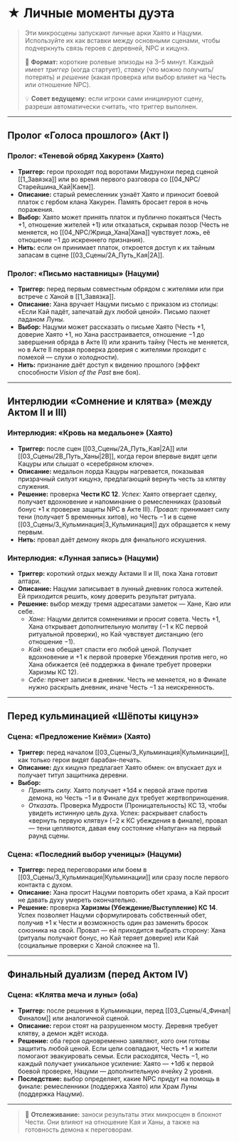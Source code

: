 # ★ Личные моменты дуэта

> Эти микросцены запускают личные арки Хаято и Нацуми. Используйте их как вставки между основными сценами, чтобы подчеркнуть связь героев с деревней, NPC и кицунэ.
>
> 🎲 **Формат:** короткие ролевые эпизоды на 3–5 минут. Каждый имеет *триггер* (когда стартует), *ставку* (что можно получить/потерять) и *решение* (какая проверка или выбор влияет на Честь или отношение NPC).
>
> 💡 **Совет ведущему:** если игроки сами инициируют сцену, разреши автоматически считать, что триггер выполнен.

---

## Пролог «Голоса прошлого» (Акт I)

### Пролог: «Теневой обряд Хакурен» (Хаято)
- **Триггер:** герои проходят под воротами Мидзунохи перед сценой [[1_Завязка]] или во время первого разговора со [[04_NPC/Старейшина_Кай|Каем]].
- **Описание:** старый ремесленник узнаёт Хаято и приносит боевой платок с гербом клана Хакурен. Память бросает героя в ночь поражения.
- **Выбор:** Хаято может принять платок и публично покаяться (Честь +1, отношение жителей +1) или отказаться, скрывая позор (Честь не меняется, но [[04_NPC/Жрица_Хана|Хана]] чувствует ложь, её отношение −1 до искреннего признания).
- **Нить:** если он принимает платок, откроется доступ к их тайным запасам в сцене [[03_Сцены/2A_Путь_Кая|2A]].

### Пролог: «Письмо наставницы» (Нацуми)
- **Триггер:** перед первым совместным обрядом с жителями или при встрече с Ханой в [[1_Завязка]].
- **Описание:** Хана вручает Нацуми письмо с приказом из столицы: «Если Кай падёт, запечатай дух любой ценой». Письмо пахнет ладаном Луны.
- **Выбор:** Нацуми может рассказать о письме Хаято (Честь +1, доверие Хаято +1, но Хана расстраивается, отношение −1 до завершения обряда в Акте II) или хранить тайну (Честь не меняется, но в Акте II первая проверка доверия с жителями проходит с помехой — слухи о холодности).
- **Нить:** признание даёт доступ к видению прошлого (эффект способности *Vision of the Past* вне боя).

---

## Интерлюдии «Сомнение и клятва» (между Актом II и III)

### Интерлюдия: «Кровь на медальоне» (Хаято)
- **Триггер:** после сцен [[03_Сцены/2A_Путь_Кая|2A]] или [[03_Сцены/2B_Путь_Ханы|2B]], когда герои впервые видят цепи Кацуры или слышат о «серебряном ключе».
- **Описание:** медальон лорда Кацуры нагревается, показывая призрачный силуэт кицунэ, предлагающий вернуть честь за клятву служения.
- **Решение:** проверка **Чести КС 12**. *Успех:* Хаято отвергает сделку, получает вдохновение и напоминание о ремесленниках (разовый бонус +1 к проверке защиты NPC в Акте III). *Провал:* принимает силу тени (получает 5 временных хитов), но Честь −1 и в сцене [[03_Сцены/3_Кульминация|3_Кульминация]] дух обращается к нему первым.
- **Нить:** провал даёт демону якорь для финального искушения.

### Интерлюдия: «Лунная запись» (Нацуми)
- **Триггер:** короткий отдых между Актами II и III, пока Хана готовит алтари.
- **Описание:** Нацуми записывает в лунный дневник голоса жителей. Ей приходится решить, кому доверить результат ритуала.
- **Решение:** выбор между тремя адресатами заметок — Хане, Каю или себе.
  - *Хане:* Нацуми делится сомнениями и просит совета. Честь +1, Хана открывает дополнительную молитву (−1 к КС первой ритуальной проверки), но Кай чувствует дистанцию (его отношение −1).
  - *Кай:* она обещает спасти его любой ценой. Получает вдохновение и +1 к первой проверке Убеждения против него, но Хана обижается (её поддержка в финале требует проверки Харизмы КС 12).
  - *Себе:* прячет записи в дневник. Честь не меняется, но в Финале нужно раскрыть дневник, иначе Честь −1 за неискренность.

---

## Перед кульминацией «Шёпоты кицунэ»

### Сцена: «Предложение Киёми» (Хаято)
- **Триггер:** перед началом [[03_Сцены/3_Кульминация|Кульминации]], как только герои видят барабан-печать.
- **Описание:** дух кицунэ предлагает Хаято обмен: он впускает дух и получает титул защитника деревни.
- **Выбор:**
  - *Принять силу.* Хаято получает +1d4 к первой атаке против демона, но Честь −1 и в Финале дух требует жертвоприношения.
  - *Отказать.* Проверка Мудрости (Проницательность) КС 13, чтобы увидеть истинную цель духа. Успех: раскрывает слабость «вернуть первую клятву» (−2 к КС убеждения в финале), провал — тени цепляются, давая ему состояние «Напуган» на первый раунд сцены.

### Сцена: «Последний выбор ученицы» (Нацуми)
- **Триггер:** перед переговорами или боем в [[03_Сцены/3_Кульминация|Кульминации]] или сразу после первого контакта с духом.
- **Описание:** Хана просит Нацуми повторить обет храма, а Кай просит не давать духу умереть окончательно.
- **Решение:** проверка **Харизмы (Убеждение/Выступление) КС 14**. Успех позволяет Нацуми сформулировать собственный обет, получив +1 к Чести и возможность один раз заменить бросок союзника на свой. Провал — ей приходится выбрать сторону: Хана (ритуалы получают бонус, но Кай теряет доверие) или Кай (социальные проверки с Ханой сложнее на 1).

---

## Финальный дуализм (перед Актом IV)

### Сцена: «Клятва меча и луны» (оба)
- **Триггер:** после решения в Кульминации, перед [[03_Сцены/4_Финал|Финалом]] или аналогичной сценой.
- **Описание:** герои стоят на разрушенном мосту. Деревня требует клятву, а демон ждёт исхода.
- **Решение:** оба героя одновременно заявляют, кого они готовы защитить любой ценой. Если цели совпадают, Честь +1 и жители помогают эвакуировать семьи. Если расходятся, Честь −1, но каждый получает уникальное усиление: Хаято — +1d6 к первой боевой проверке, Нацуми — дополнительную ячейку 2 уровня.
- **Последствие:** выбор определяет, какие NPC придут на помощь в финале: ремесленники (поддержка Хаято) или Храм Луны (поддержка Нацуми).

---

> 🧭 **Отслеживание:** заноси результаты этих микросцен в блокнот Чести. Они влияют на отношение Кая и Ханы, а также на готовность демона к переговорам.
